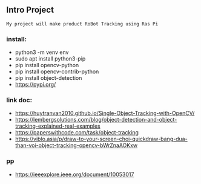 ## Intro Project
    My project will make product RoBot Tracking using Ras Pi

### install:
- python3 -m venv env
- sudo apt install python3-pip
- pip install opencv-python
- pip install opencv-contrib-python
- pip install object-detection
- https://pypi.org/

### link doc:
- https://huytranvan2010.github.io/Single-Object-Tracking-with-OpenCV/
- https://lembergsolutions.com/blog/object-detection-and-object-tracking-explained-real-examples
- https://paperswithcode.com/task/object-tracking
- https://viblo.asia/p/draw-to-your-screen-choi-quickdraw-bang-dua-than-voi-object-tracking-opencv-bWrZnaAOKxw

### pp
- https://ieeexplore.ieee.org/document/10053017